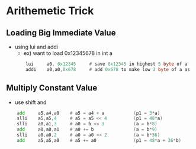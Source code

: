 Arithemetic Trick
=================
Loading Big Immediate Value
---------------------------
- using lui and addi
    - ex) want to load 0x12345678 in int a
    ```asm
        lui     a0, 0x12345     # save 0x12345 in highest 5 byte of a
        addi    a0,a0,0x678     # add 0x678 to make low 3 byte of a as a0
    ```

Multiply Constant Value
-----------------------
- use shift and
```asm
    add     a5,a4,a0    # a5 = a4 + a           (p1 = 3*a)
    slli    a5,a5,4     # a5 = a5 << 4          (p1 = 48*a)
    slli    a0,a1,3     # a0 = b << 3           (a = b*8)
    add     a0,a0,a1    # a0 += b               (a = b*9)
    slli    a0,a0,2     # a0 = a0 << 2          (a = b*36)
    add     a5,a5,a0    # a5 += a0              (p1 = 48*a + 36*b)
```